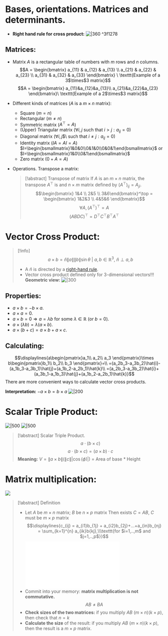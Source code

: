 # Bases, orientations. Matrices and determinants.

- **Right hand rule for cross product:**
  ![|360](Pasted%20image%2020240921105221.png) ^3f1278
## Matrices:

- Matrix $A$ is a rectangular table of numbers with $m$ rows and $n$ columns.
  $$A = \begin{bmatrix}
a_{11} & a_{12} & a_{13} \\ 
a_{21} & a_{22} & a_{23} \\
a_{31} & a_{32} & a_{33}
\end{bmatrix} \ \texttt{Example of a 3$\times$3 matrix}$$
$$A = \begin{bmatrix}
a_{11}&a_{12}&a_{13}\\
a_{21}&a_{22}&a_{23}
\end{bmatrix}\ \texttt{Example of a 2$\times$3 matrix}$$

- Different kinds of matrices ($A$ is a $m\times n$ matrix):
	- Square ($m=n$)
	- Rectangular ($m\neq n$)
	- Symmetric matrix ($A^{\top} = A$)
	- (Upper) Triangular matrix ($\forall i,j$ such that $i>j:a_{ij}=0$)
	- Diagonal matrix ($\forall i,j$$\ such that $i\neq j: a_{ij} = 0$)
	- Identity matrix ($IA=AI = A$) $I=\begin{bsmallmatrix}1&0&0\\0&1&0\\0&0&1\end{bsmallmatrix}$ or $I=\begin{bsmallmatrix}1&0\\0&1\end{bsmallmatrix}$
	- Zero matrix ($0+A=A$)
- Operations. Transpose a matrix:
  >[!abstract] Transpose of matrix
  >If $A$ is an $m\times n$ matrix, the transpose $A^{\top}$ is and $n\times m$ matrix defined by $(A^{\top})_{ij}=A_{ji}$.
  >$$\begin{bmatrix}
  >1&4 \\ 2&5 \\ 3&6\end{bmatrix}^\top = \begin{bmatrix} 1&2&3 \\ 4&5&6 \end{bmatrix}$$
  >$$\forall A, (A^\top)^\top = A$$
  >$$(ABDC)^\top = D^\top C^\top B^\top A^\top$$
  
# Vector Cross Product:

>[!info] 
$$a\times b= \hat{n}\|a\|\|b\|\sin\theta \ | \ a,b\in \mathbb{R}^3,\ \hat{n}\perp a,b$$
>- A $\hat{n}$ is directed by a [right-hand rule](Matrix%20Operations%20and%20Vector%20Cross%20Product..md#^3f1278).
>- Vector cross product defined only for 3-dimensional vectors!!!
>**Geometric view:**
>![|300](Pasted%20image%2020240921113341.png)

## Properties:

- $a\times b = -b \times a$.
- $a\times a = 0$.
- $a\times b = 0 \Rightarrow a=\lambda b$ for some $\lambda\in\mathbb{R}$ (or $b=0$).
- $a\times (\lambda b) = \lambda(a\times b)$.
- $a\times (b+c)=a\times b + a\times c$.

## Calculating:
$$\displaylines{a\begin{pmatrix}a_1\\ a_2\\ a_3 \end{pmatrix}\times b\begin{pmatrix}b_1\\ b_2\\ b_3 \end{pmatrix}=\\
=(a_2b_3-a_3b_2)\hat{i}-(a_1b_3-a_3b_1)\hat{j}+(a_1b_2-a_2b_1)\hat{k}\\
=(a_2b_3-a_3b_2)\hat{i}+(a_3b_1-a_1b_3)\hat{j}+(a_1b_2-a_2b_1)\hat{k}}$$
There are more convenient ways to calculate vector cross products.

**Interpretation:** 
$-a\times b = b\times a$
![|200](Pasted%20image%2020240921115145.png)

# Scalar Triple Product:

![|500](Pasted%20image%2020240921115510.png)
![|500](Pasted%20image%2020240921115532.png)

>[!abstract] Scalar Triple Product.
>$$a\cdot (b\times c)$$
>$$a\cdot(b\times c)=(a\times b)\cdot c$$
>**Meaning:** $V=\|a\times b\|(\|c\||\cos(\phi)|)$ = Area of base * Height 

# Matrix multiplication:
 ![](Pasted%20image%2020240921115853.png)

>[!abstract] Definition
>- Let 
  $A$ be $m\times n$ matrix;
  $B$ be $n\times p$ matrix
  Then exists $C=AB$,
  $C$ must be $m\times p$ matrix
  $$\displaylines{c_{ij} = a_{i1}b_{1j} + a_{i2}b_{2j}+...+a_{in}b_{nj} = \sum_{k=1}^{n} a_{ik}b{kj},\\\texttt{for $i=1,..,m$ and $j=1,..,p$}}$$
  >![multiplication of matrices|1000](multiplication%20of%20matrices.md)
  >- Commit into your memory: **matrix multiplication is not commutative.**
  >  $$AB\neq BA$$
  >- **Check sizes of the two matrices:**
  >  if you multiply $AB\ (m\times n)(k\times p)$, then check that $n=k$
  >- **Calculate the size** of the result:
  >  if you multiply $AB\ (m\times n)(k\times p)$, then the result is a $m\times p$ matrix.
  
  



